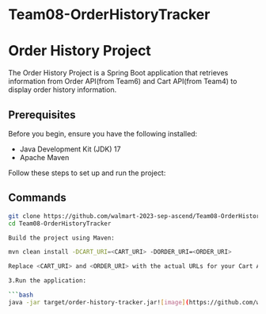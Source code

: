 # Team08-OrderHistoryTracker

# Order History Project

The Order History Project is a Spring Boot application that retrieves information from Order API(from Team6) and Cart API(from Team4) to display order history information.

## Prerequisites

Before you begin, ensure you have the following installed:

- Java Development Kit (JDK) 17
- Apache Maven


Follow these steps to set up and run the project:

## Commands

   ```bash
   git clone https://github.com/walmart-2023-sep-ascend/Team08-OrderHistoryTracker.git
   cd Team08-OrderHistoryTracker

Build the project using Maven:

mvn clean install -DCART_URI=<CART_URI> -DORDER_URI=<ORDER_URI>

Replace <CART_URI> and <ORDER_URI> with the actual URLs for your Cart API and Order API.

3.Run the application:

```bash
java -jar target/order-history-tracker.jar![image](https://github.com/walmart-2023-sep-ascend/Team08-OrderHistoryTracker/assets/140786982/2455d10a-12b1-4d5b-ac03-c673e8a464e4)





